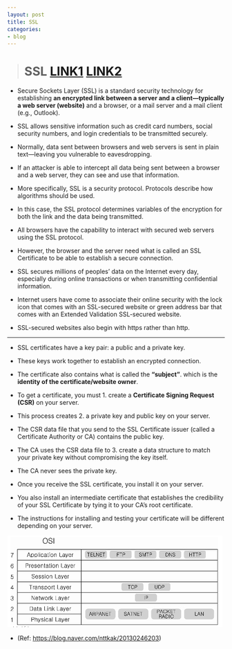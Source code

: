 ```yaml
---
layout: post
title: SSL
categories:
- blog
---
```

> # SSL   [LINK1] [LINK2]


* Secure Sockets Layer (SSL) is a standard security technology for establishing **an encrypted link between a server and a client—typically a web server (website)** and a browser, or a mail server and a mail client (e.g., Outlook).
* SSL allows sensitive information such as credit card numbers, social security numbers, and login credentials to be transmitted securely.
* Normally, data sent between browsers and web servers is sent in plain text—leaving you vulnerable to eavesdropping. 
* If an attacker is able to intercept all data being sent between a browser and a web server, they can see and use that information.

* More specifically, SSL is a security protocol. Protocols describe how algorithms should be used. 
* In this case, the SSL protocol determines variables of the encryption for both the link and the data being transmitted.

* All browsers have the capability to interact with secured web servers using the SSL protocol. 
* However, the browser and the server need what is called an SSL Certificate to be able to establish a secure connection.

* SSL secures millions of peoples’ data on the Internet every day, especially during online transactions or when transmitting confidential information. 
* Internet users have come to associate their online security with the lock icon that comes with an SSL-secured website or green address bar that comes with an Extended Validation SSL-secured website. 
* SSL-secured websites also begin with https rather than http.

- - -

* SSL certificates have a key pair: a public and a private key. 
* These keys work together to establish an encrypted connection. 
* The certificate also contains what is called the **“subject”**. which is the **identity of the certificate/website owner**.

* To get a certificate, you must 1. create a **Certificate Signing Request (CSR)** on your server. 
* This process creates 2. a private key and public key on your server. 
* The CSR data file that you send to the SSL Certificate issuer (called a Certificate Authority or CA) contains the public key. 
* The CA uses the CSR data file to 3. create a data structure to match your private key without compromising the key itself. 
* The CA never sees the private key.

* Once you receive the SSL certificate, you install it on your server.
* You also install an intermediate certificate that establishes the credibility of your SSL Certificate by tying it to your CA’s root certificate. 
* The instructions for installing and testing your certificate will be different depending on your server.



![Alt text](images/osi.png)

* (Ref: https://blog.naver.com/nttkak/20130246203)




[LINK1]: https://www.digicert.com/ssl/
[LINK2]: http://boansecurity.blogspot.com/2017/01/network-ssl-tls.html
